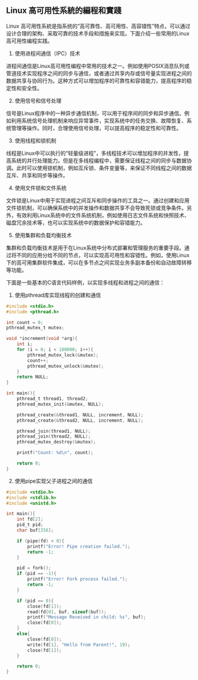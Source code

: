 ## Linux 高可用性系統的編程和實踐

Linux 高可用性系統是指系统的“高可靠性、高可用性、高容错性”特点，可以通过设计合理的架构、采取可靠的技术手段和措施来实现。下面介绍一些常用的Linux高可用性编程实践。

1. 使用进程间通信（IPC）技术

进程间通信是Linux高可用性编程中常用的技术之一。例如使用POSIX消息队列或管道技术实现程序之间的同步与通信，或者通过共享内存或信号量实现进程之间的数据共享与协同行为。这种方式可以增加程序的可靠性和容错能力，提高程序的稳定性和安全性。

2. 使用信号和信号处理

信号是Linux程序中的一种异步通信机制，可以用于程序间的同步和异步通信。例如利用系统信号处理机制来响应异常事件，实现系统中的任务交换、故障恢复、系统管理等操作。同时，合理使用信号处理，可以提高程序的稳定性和可靠性。

3. 使用线程和锁机制

线程是Linux中可以执行的“轻量级进程”，多线程技术可以增加程序的并发性，提高系统的并行处理能力。但是在多线程编程中，需要保证线程之间的同步与数据协调。此时可以使用锁机制，例如互斥锁、条件变量等，来保证不同线程之间的数据互斥、共享和同步等操作。

4. 使用文件锁和文件系统

文件锁是Linux中用于实现进程之间互斥和同步操作的工具之一。通过创建和应用文件锁机制，可以确保系统中的并发操作和数据共享不会导致死锁或竞争条件。另外，有效利用Linux系统中的文件系统机制，例如使用日志文件系统和快照技术、磁盘冗余技术等，也可以实现系统中的数据保护和容错能力。

5. 使用集群和负载均衡技术

集群和负载均衡技术是用于在Linux系统中分布式部署和管理服务的重要手段。通过将不同的应用分给不同的节点，可以实现高可用性和容错性。例如，使用Linux下的高可用集群软件集成，可以在多节点之间实现业务多副本备份和自动故障转移等功能。

下面是一些基本的C语言代码样例，以实现多线程和进程之间的通信：

1. 使用pthread库实现线程的创建和通信

```c
#include <stdio.h>
#include <pthread.h>

int count = 0;
pthread_mutex_t mutex;

void *increment(void *arg){
    int i;
    for (i = 0; i < 100000; i++){
        pthread_mutex_lock(&mutex);
        count++;
        pthread_mutex_unlock(&mutex);
    }
    return NULL;
}

int main(){
    pthread_t thread1, thread2;
    pthread_mutex_init(&mutex, NULL);

    pthread_create(&thread1, NULL, increment, NULL);
    pthread_create(&thread2, NULL, increment, NULL);

    pthread_join(thread1, NULL);
    pthread_join(thread2, NULL);
    pthread_mutex_destroy(&mutex);

    printf("Count: %d\n", count);

    return 0;
}
```

2. 使用pipe实现父子进程之间的通信

```c
#include <stdio.h>
#include <stdlib.h>
#include <unistd.h>

int main(){
    int fd[2];
    pid_t pid;
    char buf[256];

    if (pipe(fd) < 0){
        printf("Error! Pipe creation failed.");
        return -1;
    }

    pid = fork();
    if (pid == -1){
        printf("Error! Fork process failed.");
        return -1;
    }

    if (pid == 0){
        close(fd[1]);
        read(fd[0], buf, sizeof(buf));
        printf("Message Received in child: %s", buf);
        close(fd[0]);
    }
    else{
        close(fd[0]);
        write(fd[1], "Hello from Parent!", 19);
        close(fd[1]);
    }

    return 0;
}
```